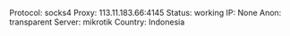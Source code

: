 Protocol: socks4
Proxy: 113.11.183.66:4145
Status: working
IP: None
Anon: transparent
Server: mikrotik
Country: Indonesia

